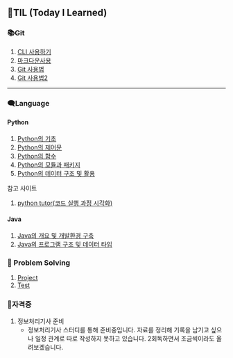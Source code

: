 ## 🌱TIL (Today I Learned)

### 📚Git

1. [CLI 사용하기](./beginner/CLI.md)
2. [마크다운사용](./beginner/마크다운(Markdown).md)
3. [Git 사용법](./beginner/git.md)
4. [Git 사용법2](./beginner/git2.md)

---

### 🗨Language

#### Python

1. [Python의 기초](./language/Python/Python.md)
2. [Python의 제어문](./language/Python/Python2(control_statement).md)
3. [Python의 함수](./language/Python/Python3(function).md)
4. [Python의 모듈과 패키지](./language/Python/Python4(module_and_package).md)
4. [Python의 데이터 구조 및 활용](./language/Python/Python5(data_structure).md)

참고 사이트

1. [python tutor(코드 실행 과정 시각화)](https://pythontutor.com/visualize.html#mode=edit)

#### Java

1. [Java의 개요 및 개발환경 구축](./language/Java/Java(개요_및_환경_구축).md)
2. [Java의 프로그램 구조 및 데이터 타입](./language/Java/Java2(구조_및_데이터_타입).md)

### 📝 Problem Solving
1. [Project](./problem_solving/Project/)
2. [Test](./problem_solving/monthly_test)



### 📌자격증

1. 정보처리기사 준비
   * 정보처리기사 스터디를 통해 준비중입니다. 자료를 정리해 기록을 남기고 싶으나 일정 관계로 따로 작성하지 못하고 있습니다. 2회독하면서 조금씩이라도 올려보겠습니다.

